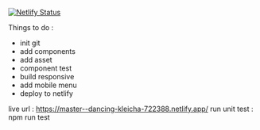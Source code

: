 [![Netlify Status](https://api.netlify.com/api/v1/badges/f8af6459-0857-49ee-869f-2ead1c36cd80/deploy-status)](https://app.netlify.com/sites/dancing-kleicha-722388/deploys)

Things to do :
- init git
- add components
- add asset
- component test
- build responsive
- add mobile menu
- deploy to netlify

live url : https://master--dancing-kleicha-722388.netlify.app/
run unit test : npm run test